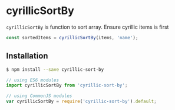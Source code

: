 # cyrillicSortBy

`cyrillicSortBy` is function to sort array. Ensure cyrillic items is first

```js
const sortedItems = cyrillicSortBy(items, 'name');
```

## Installation

```sh
$ npm install --save cyrillic-sort-by
```
```js
// using ES6 modules
import cyrillicSortBy from 'cyrillic-sort-by';
```
```js
// using CommonJS modules
var cyrillicSortBy = require('cyrillic-sort-by').default;
```
